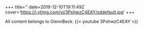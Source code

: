 +++
title=''
date=2019-12-10T19:11:49Z
cover='https://i.ytimg.com/vi/3PxhwzC4EAY/sddefault.jpg'
+++

All content belongs to GlennBeck.
{{< youtube 3PxhwzC4EAY >}}
